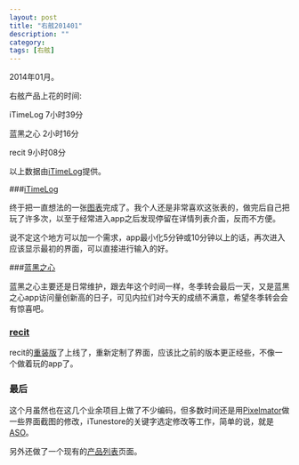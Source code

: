 ```yaml
---
layout: post
title: "右舷201401"
description: ""
category: 
tags: [右舷]
---
```


2014年01月。

右舷产品上花的时间:

iTimeLog 7小时39分

蓝黑之心 2小时16分

recit 9小时08分

以上数据由[iTimeLog](https://itunes.apple.com/cn/app/itimelog/id423263073?l=en&mt=8)提供。

###[iTimeLog](https://itunes.apple.com/cn/app/itimelog/id423263073?l=en&mt=8)

终于把一直想法的一张[图表](/2014/01/30/itimelog-32/)完成了。我个人还是非常喜欢这张表的，做完后自己把玩了许多次，以至于经常进入app之后发现停留在详情列表介面，反而不方便。

说不定这个地方可以加一个需求，app最小化5分钟或10分钟以上的话，再次进入应该显示最初的界面，可以直接进行输入的好。

###[蓝黑之心](https://itunes.apple.com/cn/app/lan-hei-zhi-xin/id571540427?mt=8)

蓝黑之心主要还是日常维护，跟去年这个时间一样，冬季转会最后一天，又是蓝黑之心app访问量创新高的日子，可见内拉们对今天的成绩不满意，希望冬季转会会有惊喜吧。

### [recit](https://itunes.apple.com/cn/app/recit/id600773786?mt=8)

recit的[重装版](/2014/01/10/recit-reload/)了上线了，重新定制了界面，应该比之前的版本更正经些，不像一个做着玩的app了。

### 最后

这个月虽然也在这几个业余项目上做了不少编码，但多数时间还是用[Pixelmator](https://itunes.apple.com/cn/app/pixelmator/id407963104?mt=12)做一些界面截图的修改，iTunestore的关键字选定修改等工作，简单的说，就是[ASO](/2013/12/25/aso-cheat-sheet/)。

另外还做了一个现有的[产品列表](/app.html)页面。
